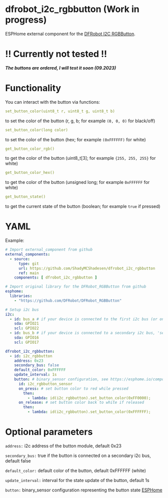 # dfrobot_i2c_rgbbutton (Work in progress)
ESPHome external component for the [DFRobot I2C RGBButton](https://wiki.dfrobot.com/SKU_DFR0991_Gravity_I2C_RGB_LED_Button_Module).

# !! Currently not tested !!

**_The buttons are ordered, I will test it soon (09.2023)_**

# Functionality

You can interact with the button via functions:

```yaml
set_button_color(uint8_t r, uint8_t g, uint8_t b)
```
to set the color of the button (r, g, b; for example `(0, 0, 0)` for black/off)

```yaml
set_button_color(long color)
```
to set the color of the button (hex; for example `(0xFFFFFF)` for white)

```yaml
get_button_color_rgb()
```
to get the color of the button (uint8_t[3]; for example `{255, 255, 255}` for white)

```yaml
get_button_color_hex()
```
to get the color of the button (unsigned long; for example `0xFFFFFF` for white)

```yaml
get_button_state()
```
to get the current state of the button (boolean; for example `true` if pressed)

# YAML

Example:
```yaml
# Import external_component from github
external_components:
  - source:
      type: git
      url: https://github.com/ShadyMCShadesen/dfrobot_i2c_rgbbutton
      ref: main
    components: [ dfrobot_i2c_rgbbutton ]

# Import original library for the DFRobot_RGBButton from github
esphome:
  libraries:
    - "https://github.com/DFRobot/DFRobot_RGBButton"

# Setup i2c bus
i2c:    
  - id: bus_a # if your device is connected to the first i2c bus (or only one bus exists), 'secondary_bus' needs to be false
    sda: GPIO21
    scl: GPIO22
  - id: bus_b # if your device is connected to a secondary i2c bus, 'secondary_bus' needs to be true
    sda: GPIO16
    scl: GPIO17

dfrobot_i2c_rgbbutton:
  - id: i2c_rgbbutton
    address: 0x23
    secondary_bus: false
    default_color: 0xFFFFFF
    update_interval: 1s
    button: # binary_sensor configuration, see https://esphome.io/components/binary_sensor/index.html
      id: i2c_rgbbutton_sensor
      on_press: # set button color to red while pressed
        then:
          - lambda: id(i2c_rgbbutton).set_button_color(0xFF0000);
      on_release: # set button color back to white if released
        then:
          - lambda: id(i2c_rgbbutton).set_button_color(0xFFFFFF);
```

# Optional parameters

`address:` i2c address of the button module, default 0x23

`secondary_bus:` true if the button is connected on a secondary i2c bus, default false

`default_color:` default color of the button, default 0xFFFFFF (white)

`update_interval:` interval for the state update of the button, default 1s

`button:` binary_sensor configuration representing the button state [ESPHome](https://esphome.io/components/binary_sensor/index.html)
